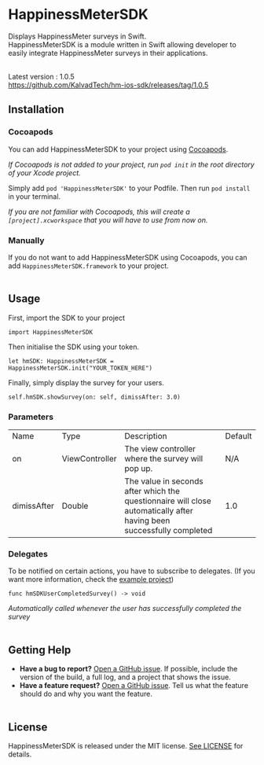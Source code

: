 
# HappinessMeterSDK

Displays HappinessMeter surveys in Swift.
<br />
HappinessMeterSDK is a module written in Swift allowing developer to easily integrate HappinessMeter surveys in their applications.
<br /><br />

Latest version : 1.0.5<br />
https://github.com/KalvadTech/hm-ios-sdk/releases/tag/1.0.5

## Installation

### Cocoapods

You can add HappinessMeterSDK to your project using [Cocoapods](https://cocoapods.org/).

*If Cocoapods is not added to your project, run `pod init` in the root directory of your Xcode project.*

Simply add `pod 'HappinessMeterSDK'` to your Podfile.
Then run `pod install` in your terminal.

*If you are not familiar with Cocoapods, this will create a `[project].xcworkspace` that you will have to use from now on.*

### Manually

If you do not want to add HappinessMeterSDK using Cocoapods, you can add `HappinessMeterSDK.framework` to your project.
<br /><br />

## Usage

First, import the SDK to your project

```
import HappinessMeterSDK
```

Then initialise the SDK using your token.

```
let hmSDK: HappinessMeterSDK = HappinessMeterSDK.init("YOUR_TOKEN_HERE")
```

Finally, simply display the survey for your users.

```
self.hmSDK.showSurvey(on: self, dimissAfter: 3.0)
```
### Parameters

<table>  
  <tr>
      <td>Name</td>
      <td>Type</td>
      <td>Description</td>
      <td>Default</td>
  </tr>
  <tr>
      <td>on</td>
      <td>ViewController</td>
      <td>The view controller where the survey will pop up.</td>
      <td>N/A</td>
  </tr>
  <tr>
      <td>dimissAfter</td>
      <td>Double</td>
      <td>The value in seconds after which the questionnaire will close automatically after having been successfully completed</td>
      <td>1.0</td>
  </tr>
</table>

### Delegates

To be notified on certain actions, you have to subscribe to delegates.
(If you want more information, check the [example project](https://github.com/KalvadTech/hm-ios-sdk/blob/main/example/hm.sdk.sample/hm.sdk.sample/ViewController.swift))


```
func hmSDKUserCompletedSurvey() -> void
```
*Automatically called whenever the user has successfully completed the survey*
<br /><br />

## Getting Help

- **Have a bug to report?** [Open a GitHub issue](https://github.com/KalvadTech/hm-ios-sdk/issues). If possible, include the version of the build, a full log, and a project that shows the issue.
- **Have a feature request?** [Open a GitHub issue](https://github.com/KalvadTech/hm-ios-sdk/issues). Tell us what the feature should do and why you want the feature.
<br /><br />

## License

HappinessMeterSDK is released under the MIT license.  [See LICENSE](https://github.com/KalvadTech/hm-ios-sdk/blob/main/sdk/hm.ios.sdk/LICENSE)  for details.

